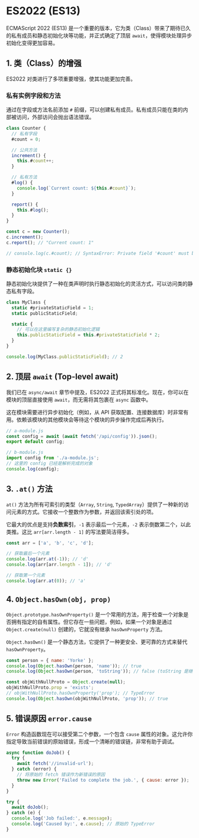 # ES2022 (ES13)

ECMAScript 2022 (ES13) 是一个重要的版本，它为类（Class）带来了期待已久的私有成员和静态初始化块等功能，并正式确定了顶层 `await`，使得模块处理异步初始化变得更加容易。

## 1. 类（Class）的增强

ES2022 对类进行了多项重要增强，使其功能更加完善。

### 私有实例字段和方法

通过在字段或方法名前添加 `#` 前缀，可以创建私有成员。私有成员只能在类的内部被访问，外部访问会抛出语法错误。

```javascript
class Counter {
  // 私有字段
  #count = 0;

  // 公共方法
  increment() {
    this.#count++;
  }

  // 私有方法
  #log() {
    console.log(`Current count: ${this.#count}`);
  }

  report() {
    this.#log();
  }
}

const c = new Counter();
c.increment();
c.report(); // "Current count: 1"

// console.log(c.#count); // SyntaxError: Private field '#count' must be declared in an enclosing class
```

### 静态初始化块 `static {}`

静态初始化块提供了一种在类声明时执行静态初始化的灵活方式，可以访问类的静态私有字段。

```javascript
class MyClass {
  static #privateStaticField = 1;
  static publicStaticField;

  static {
    // 可以在这里编写复杂的静态初始化逻辑
    this.publicStaticField = this.#privateStaticField * 2;
  }
}

console.log(MyClass.publicStaticField); // 2
```

## 2. 顶层 `await` (Top-level await)

我们已在 `async/await` 章节中提及，ES2022 正式将其标准化。现在，你可以在模块的顶层直接使用 `await`，而无需将其包裹在 `async` 函数中。

这在模块需要进行异步初始化（例如，从 API 获取配置、连接数据库）时非常有用。依赖该模块的其他模块会等待这个模块的异步操作完成后再执行。

```javascript
// a-module.js
const config = await (await fetch('/api/config')).json();
export default config;

// b-module.js
import config from './a-module.js';
// 这里的 config 已经是解析完成的对象
console.log(config);
```

## 3. `.at()` 方法

`at()` 方法为所有可索引的类型（`Array`, `String`, `TypedArray`）提供了一种新的访问元素的方式。它接收一个整数作为参数，并返回该索引处的项。

它最大的优点是支持**负数索引**，`-1` 表示最后一个元素，`-2` 表示倒数第二个，以此类推。这比 `arr[arr.length - 1]` 的写法要简洁得多。

```javascript
const arr = ['a', 'b', 'c', 'd'];

// 获取最后一个元素
console.log(arr.at(-1)); // 'd'
console.log(arr[arr.length - 1]); // 'd'

// 获取第一个元素
console.log(arr.at(0)); // 'a'
```

## 4. `Object.hasOwn(obj, prop)`

`Object.prototype.hasOwnProperty()` 是一个常用的方法，用于检查一个对象是否拥有指定的自有属性。但它存在一些问题，例如，如果一个对象是通过 `Object.create(null)` 创建的，它就没有继承 `hasOwnProperty` 方法。

`Object.hasOwn()` 是一个静态方法，它提供了一种更安全、更可靠的方式来替代 `hasOwnProperty`。

```javascript
const person = { name: 'Yorke' };
console.log(Object.hasOwn(person, 'name')); // true
console.log(Object.hasOwn(person, 'toString')); // false (toString 是继承的)

const objWithNullProto = Object.create(null);
objWithNullProto.prop = 'exists';
// objWithNullProto.hasOwnProperty('prop'); // TypeError
console.log(Object.hasOwn(objWithNullProto, 'prop')); // true
```

## 5. 错误原因 `error.cause`

`Error` 构造函数现在可以接受第二个参数，一个包含 `cause` 属性的对象。这允许你指定导致当前错误的原始错误，形成一个清晰的错误链，非常有助于调试。

```javascript
async function doJob() {
  try {
    await fetch('//invalid-url');
  } catch (error) {
    // 将原始的 fetch 错误作为新错误的原因
    throw new Error('Failed to complete the job.', { cause: error });
  }
}

try {
  await doJob();
} catch (e) {
  console.log('Job failed:', e.message);
  console.log('Caused by:', e.cause); // 原始的 TypeError
}